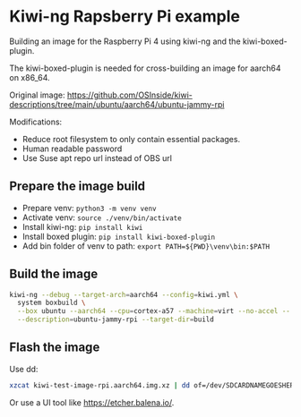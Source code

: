 # Kiwi-ng Rapsberry Pi example

Building an image for the Raspberry Pi 4 using kiwi-ng and the kiwi-boxed-plugin.

The kiwi-boxed-plugin is needed for cross-building an image for aarch64 on x86_64.

Original image: https://github.com/OSInside/kiwi-descriptions/tree/main/ubuntu/aarch64/ubuntu-jammy-rpi

Modifications:
- Reduce root filesystem to only contain essential packages.
- Human readable password
- Use Suse apt repo url instead of OBS url

## Prepare the image build

- Prepare venv: `python3 -m venv venv`
- Activate venv: `source ./venv/bin/activate`
- Install kiwi-ng: `pip install kiwi`
- Install boxed plugin: `pip install kiwi-boxed-plugin`
- Add bin folder of venv to path: `export PATH=${PWD}\venv\bin:$PATH`

## Build the image

```bash
kiwi-ng --debug --target-arch=aarch64 --config=kiwi.yml \
  system boxbuild \
  --box ubuntu --aarch64 --cpu=cortex-a57 --machine=virt --no-accel -- \
  --description=ubuntu-jammy-rpi --target-dir=build
```

## Flash the image

Use dd:

```bash
xzcat kiwi-test-image-rpi.aarch64.img.xz | dd of=/dev/SDCARDNAMEGOESHERE
```

Or use a UI tool like https://etcher.balena.io/.
